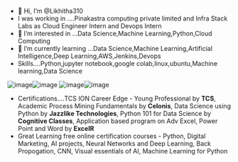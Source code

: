 - 👋 Hi, I’m @Likhitha310
-  I was working in ....Pinakastra computing private limited and Infra Stack Labs as Cloud Engineer Intern and Devops Intern
- 👀 I’m interested in ...Data Science,Machine Learning,Python,Cloud Computing
- 🌱 I’m currently learning ...Data Science,Machine Learning,Artificial Intelligence,Deep Learning,AWS,Jenkins,Devops
- Skills....Python,jupyter notebook,google colab,linux,ubuntu,Machine learning,Data Science
 
![image](https://github.com/Likhitha310/Likhitha310/assets/133338541/034d3523-c54f-4211-a28d-019fb549f89f)![image](https://github.com/Likhitha310/Likhitha310/assets/133338541/106502be-11be-43bf-9e93-0cd7b488802b)
![image](https://github.com/Likhitha310/Likhitha310/assets/133338541/12226e9f-4e4c-49bc-8ea6-776c700c42f0)![image](https://github.com/Likhitha310/Likhitha310/assets/133338541/db74a8f8-b86d-4e4a-a28f-3b3f51595555)

- Certifications....TCS ION Career Edge - Young Professional by **TCS**, Academic Process Mining Fundamentals by **Celonis**, Data Science using Python by **Jazzlike Technologies**, Python 101 for Data Science by **Cognitive Classes**, Application based program on Adv Excel, Power Point and Word by **ExcelR**
- Great Learning free online certification courses - Python, Digital Marketing, AI projects, Neural Networks and Deep Learning, Back Propogation, CNN, Visual essentials of AI, Machine Learning for Python

